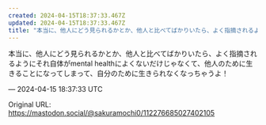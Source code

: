 ```yaml
---
created: 2024-04-15T18:37:33.467Z
updated: 2024-04-15T18:37:33.467Z
title: "本当に、他人にどう見られるかとか、他人と比べてばかりいたら、よく指摘されるように[...]"
---
```


<p>本当に、他人にどう見られるかとか、他人と比べてばかりいたら、よく指摘されるようにそれ自体がmental healthによくないだけじゃなくて、他人のために生きることになってしまって、自分のために生きられなくなっちゃうよ！</p>

&mdash; 2024-04-15 18:37:33 UTC

Original URL: https://mastodon.social/@sakuramochi0/112276685027402105
